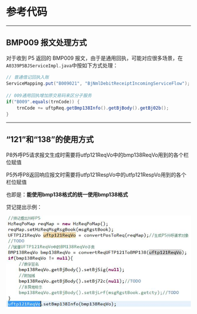 # 参考代码

---

## BMP009 报文处理方式

对于收到 P5 返回的 BMP009 报文，由于是通用回执，可能对应很多场景，在`A0339P5BJServiceImpl.java`中按如下方式处理：

```java
// 普通借记回执入账
ServiceMapping.put("B009021", "BjNmlDebitReceiptIncomingServiceFlow");

// 009通用回执增加原交易码来区分子服务
if("B009".equals(trnCode)) {
    trnCode += uftpReq.getBmp138Info().getBjBody().getBj02b();
}
```

---

## “121”和“138”的使用方式

P8外呼P5请求报文生成时需要将utfp121ReqVo中的bmp138ReqVo用到的各个栏位赋值

P5外呼P8返回响应报文时需要将utfp121RespVo中的utfp121RespVo用到的各个栏位赋值

也即是：**能使用bmp138格式的统一使用bmp138格式**

贷记提出示例：

![](/assets/20170419194909_B5717AA2-D6A8-481F-979B-E1F4D4A0F7FA.jpg)

